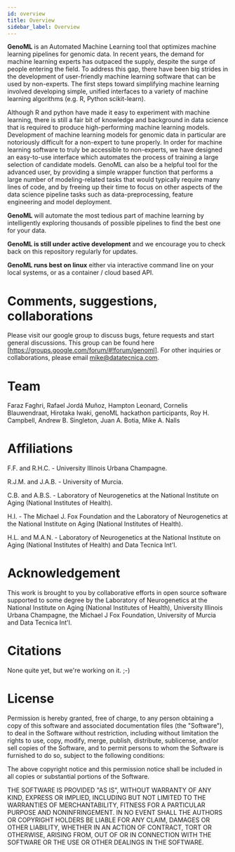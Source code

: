 ```yaml
---
id: overview
title: Overview
sidebar_label: Overview
---
```


**GenoML** is an Automated Machine Learning tool that optimizes machine learning pipelines for genomic data. In recent years, the demand for machine learning experts has outpaced the supply, despite the surge of people entering the field. To address this gap, there have been big strides in the development of user-friendly machine learning software that can be used by non-experts. The first steps toward simplifying machine learning involved developing simple, unified interfaces to a variety of machine learning algorithms (e.g. R, Python scikit-learn).

Although R and python have made it easy to experiment with machine learning, there is still a fair bit of knowledge and background in data science that is required to produce high-performing machine learning models. Development of machine learning models for genomic data in particular are notoriously difficult for a non-expert to tune properly. In order for machine learning software to truly be accessible to non-experts, we have designed an easy-to-use interface which automates the process of training a large selection of candidate models. GenoML can also be a helpful tool for the advanced user, by providing a simple wrapper function that performs a large number of modeling-related tasks that would typically require many lines of code, and by freeing up their time to focus on other aspects of the data science pipeline tasks such as data-preprocessing, feature engineering and model deployment.

**GenoML** will automate the most tedious part of machine learning by intelligently exploring thousands of possible pipelines to find the best one for your data.

**GenoML is still under active development** and we encourage you to check back on this repository regularly for updates.

**GenoML runs best on linux** either via interactive command line on your local systems, or as a container / cloud based API. 

# Comments, suggestions, collaborations
Please visit our google group to discuss bugs, feture requests and start general discussions.  This group can be found here [https://groups.google.com/forum/#!forum/genoml]. For other inquiries or collaborations, please email mike@datatecnica.com. 

# Team
Faraz Faghri, Rafael Jordá Muñoz, Hampton Leonard, Cornelis Blauwendraat, Hirotaka Iwaki, genoML hackathon participants, Roy H. Campbell, Andrew B. Singleton, Juan A. Botia, Mike A. Nalls

# Affiliations
F.F. and R.H.C. - University Illinois Urbana Champagne. 

R.J.M. and J.A.B. - University of Murcia. 

C.B. and A.B.S. - Laboratory of Neurogenetics at the National Institute on Aging (National Institutes of Health). 

H.I. - The Michael J. Fox Foundation and the Laboratory of Neurogenetics at the National Institute on Aging (National Institutes of Health). 

H.L. and M.A.N. - Laboratory of Neurogenetics at the National Institute on Aging (National Institutes of Health) and Data Tecnica Int'l. 

# Acknowledgement
This work is brought to you by collaborative efforts in open source software supported to some degree by the Laboratory of Neurogenetics at the National Institute on Aging (National Institutes of Health), University Illinois Urbana Champagne, the Michael J Fox Foundation, University of Murcia and Data Tecnica Int'l.

# Citations
None quite yet, but we're working on it. ;-)

# License

Permission is hereby granted, free of charge, to any person obtaining a copy of this software and associated documentation files (the "Software"), to deal in the Software without restriction, including without limitation the rights to use, copy, modify, merge, publish, distribute, sublicense, and/or sell copies of the Software, and to permit persons to whom the Software is furnished to do so, subject to the following conditions:

The above copyright notice and this permission notice shall be included in all copies or substantial portions of the Software.

THE SOFTWARE IS PROVIDED "AS IS", WITHOUT WARRANTY OF ANY KIND, EXPRESS OR IMPLIED, INCLUDING BUT NOT LIMITED TO THE WARRANTIES OF MERCHANTABILITY, FITNESS FOR A PARTICULAR PURPOSE AND NONINFRINGEMENT. IN NO EVENT SHALL THE AUTHORS OR COPYRIGHT HOLDERS BE LIABLE FOR ANY CLAIM, DAMAGES OR OTHER LIABILITY, WHETHER IN AN ACTION OF CONTRACT, TORT OR OTHERWISE, ARISING FROM, OUT OF OR IN CONNECTION WITH THE SOFTWARE OR THE USE OR OTHER DEALINGS IN THE SOFTWARE.
